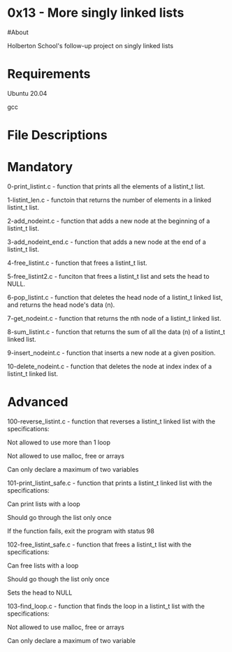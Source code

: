 # 0x13 - More singly linked lists

#About

Holberton School's follow-up project on singly linked lists

# Requirements

Ubuntu 20.04

gcc

# File Descriptions

# Mandatory

0-print_listint.c - function that prints all the elements of a listint_t list.

1-listint_len.c - functoin that returns the number of elements in a linked listint_t list.

2-add_nodeint.c - function that adds a new node at the beginning of a listint_t list.

3-add_nodeint_end.c - function that adds a new node at the end of a listint_t list.

4-free_listint.c - function that frees a listint_t list.

5-free_listint2.c - funciton that frees a listint_t list and sets the head to NULL.

6-pop_listint.c - function that deletes the head node of a listint_t linked list, and returns the head node's data (n).

7-get_nodeint.c - function that returns the nth node of a listint_t linked list.

8-sum_listint.c - function that returns the sum of all the data (n) of a listint_t linked list.

9-insert_nodeint.c - function that inserts a new node at a given position.

10-delete_nodeint.c - function that deletes the node at index index of a listint_t linked list.

# Advanced

100-reverse_listint.c - function that reverses a listint_t linked list with the specifications:

Not allowed to use more than 1 loop

Not allowed to use malloc, free or arrays

Can only declare a maximum of two variables

101-print_listint_safe.c - function that prints a listint_t linked list with the specifications:



Can print lists with a loop

Should go through the list only once

If the function fails, exit the program with status 98

102-free_listint_safe.c - function that frees a listint_t list with the specifications:



Can free lists with a loop

Should go though the list only once

Sets the head to NULL

103-find_loop.c - function that finds the loop in a listint_t list with the specifications:

Not allowed to use malloc, free or arrays

Can only declare a maximum of two variable
